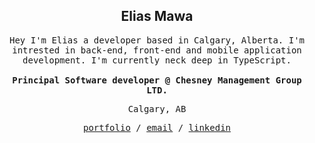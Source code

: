<div align="center">
<h2>
	Elias Mawa
</h2>
	
<samp>
Hey I'm Elias a developer based in Calgary, Alberta. I'm intrested in back-end, front-end and mobile application development. I'm currently neck deep in TypeScript.

<br/>
<br/>
	
<strong>
	Principal Software developer @ Chesney Management Group LTD.
</strong>
	
<br/>
	
Calgary, AB
	
<a href="https://emawa.io">portfolio</a> / <a href="mailto:elias@emawa.io">email</a> / <a href="https://www.linkedin.com/in/emawa/">linkedin</a>
</samp>
</div>
